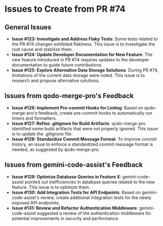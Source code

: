 # Issues to Create from PR #74

## General Issues

*   **Issue #123: Investigate and Address Flaky Tests**: Some tests related to the PR #74 changes exhibited flakiness. This issue is to investigate the root cause and stabilize them.
*   **Issue #124: Update Developer Documentation for New Feature**: The new feature introduced in PR #74 requires updates to the developer documentation to guide future contributions.
*   **Issue #125: Explore Alternative Data Storage Solutions**: During PR #74, limitations of the current data storage were noted. This issue is to research and propose alternative solutions.

## Issues from qodo-merge-pro's Feedback

*   **Issue #126: Implement Pre-commit Hooks for Linting**: Based on qodo-merge-pro's feedback, create pre-commit hooks to automatically run linters and formatters.
*   **Issue #127: Refine .gitignore for Build Artifacts**: qodo-merge-pro identified some build artifacts that were not properly ignored. This issue is to update the .gitignore file.
*   **Issue #128: Standardize Commit Message Format**: To improve commit history, an issue to enforce a standardized commit message format is needed, as suggested by qodo-merge-pro.

## Issues from gemini-code-assist's Feedback

*   **Issue #129: Optimize Database Queries in Feature X**: gemini-code-assist pointed out inefficiencies in database queries related to the new feature. This issue is to optimize them.
*   **Issue #130: Add Integration Tests for API Endpoints**: Based on gemini-code-assist's review, create additional integration tests for the newly exposed API endpoints.
*   **Issue #131: Review and Refactor Authentication Middleware**: gemini-code-assist suggested a review of the authentication middleware for potential improvements in security and performance.
